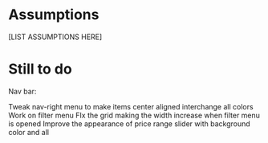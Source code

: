 # Assumptions

[LIST ASSUMPTIONS HERE]

# Still to do

Nav bar:

Tweak nav-right menu to make items center aligned
interchange all colors
Work on filter menu
FIx the grid making the width increase when filter menu is opened
Improve the appearance of price range slider with background color and all

